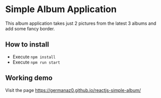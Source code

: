 # Simple Album Application

This album application takes just 2 pictures from the latest 3 albums and add some fancy border.

## How to install

  - Execute `npm install`
  - Execute `npm run start`

## Working demo

Visit the page https://germanaz0.github.io/reactjs-simple-album/